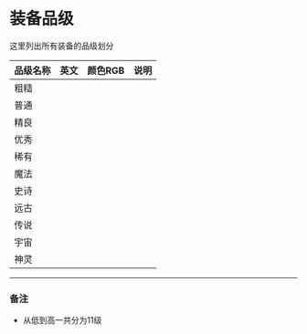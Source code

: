 # 装备品级

这里列出所有装备的品级划分

|品级名称|英文|颜色RGB|说明|
|-|-|-|-|
|粗糙||||
|普通||||
|精良||||
|优秀||||
|稀有||||
|魔法||||
|史诗||||
|远古||||
|传说||||
|宇宙||||
|神灵||||

---

### 备注
- 从低到高一共分为11级